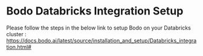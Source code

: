# Bodo Databricks Integration Setup

Please follow the steps in the below link to setup Bodo on your Databricks cluster : <br>
https://docs.bodo.ai/latest/source/installation_and_setup/Databricks_integration.html#
